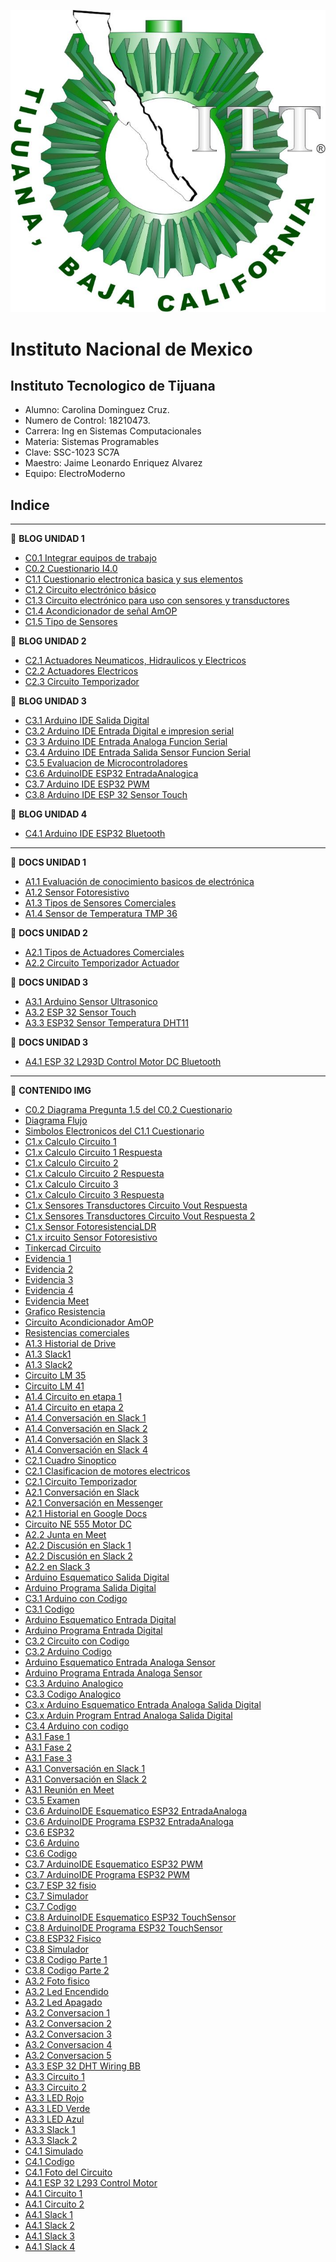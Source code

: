  ![ITT](/Img/itt.jpg)
 
# Instituto Nacional de Mexico
## Instituto Tecnologico de Tijuana
- Alumno: Carolina Dominguez Cruz.
- Numero de Control: 18210473.
- Carrera: Ing en Sistemas Computacionales
- Materia: Sistemas Programables
- Clave: SSC-1023 SC7A
- Maestro: Jaime Leonardo Enriquez Alvarez
- Equipo: ElectroModerno

## Indice
---
:blue_book: **BLOG UNIDAD 1**

- [C0.1 Integrar equipos de trabajo](Blog/C0.1_Integrar_equipos_de_trabajo.md)
- [C0.2 Cuestionario I4.0](Blog/C0.2_Cuestionario_I4.0.md)
- [C1.1 Cuestionario electronica basica y sus elementos](Blog/C1.1_Cuestionario_electrónica_básica_y_sus_elementos.md)
- [C1.2 Circuito electrónico básico](Blog/C1.2_Circuito_electrónico_básico.md)
- [C1.3 Circuito electrónico para uso con sensores y transductores](Blog/C1.3_Circuito_electrónico_para_uso_con_sensores_y_transductores.md)
- [C1.4 Acondicionador de señal AmOP](Blog/C1.4_Acondicionador_de_senal_AmOP.md)
- [C1.5 Tipo de Sensores](Blog/C1.5_Tipos_de_sensores.md)


:blue_book: **BLOG UNIDAD 2**
- [C2.1 Actuadores Neumaticos, Hidraulicos y Electricos](Blog/C2.1_ActuadoresNeumaticosHidraulicos.md)
- [C2.2 Actuadores Electricos](Blog/C2.2_Actuadores_electricos.md)
- [C2.3 Circuito Temporizador](Blog/C2.3_CircuitoTemporizador555.md)

:blue_book: **BLOG UNIDAD 3**

- [C3.1 Arduino IDE Salida Digital](Blog/C3.1_ArduinoIDE_SalidaDigital.md)
- [C3.2 Arduino IDE Entrada Digital e impresion serial](Blog/C3.2_ArduinoIDE_EntradaDigitalImpresionSerial.md)
- [C3 3 Arduino IDE Entrada Analoga Funcion Serial](Blog/C3.3_ArduinoIDE_EntradaAnalogaFuncionSerial.md)
- [C3.4 Arduino IDE Entrada Salida Sensor Funcion Serial](Blog/C3.4_ArduinoIDE_EntradaSalidaSensorFuncionSerial.md)
- [C3.5 Evaluacion de Microcontroladores](Blog/C3.5_EvaluacionMicrocontroladores.md)
- [C3.6 ArduinoIDE ESP32 EntradaAnalogica](Blog/C3.6_ArduinoIDE_ESP32_EntradaAnalogica.md)
- [C3.7 Arduino IDE ESP32 PWM](Blog/C3.7_ArduinoIDE_ESP32_PWM.md)
- [C3.8 Arduino IDE ESP 32 Sensor Touch](Blog/C3.8_ArduinoIDE_ESP32_SensorTouch.md)

:blue_book: **BLOG UNIDAD 4**

- [C4.1 Arduino IDE ESP32 Bluetooth](Blog/C4.1_ArduinoIDE_ESP32_Bluetooth.md)
  
---

:green_book: **DOCS UNIDAD 1**

- [A1.1 Evaluación de conocimiento basicos de electrónica](Docs/A1.1_Evaluación_de_conocimiento_basicos_de_electrónica.md)
- [A1.2 Sensor Fotoresistivo](Docs/A.1.2_Sensor_Fotoresistivo.md)
- [A1.3 Tipos de Sensores Comerciales](Docs/A1.3_Tipos_Sensores_Comerciales.md)
- [A1.4 Sensor de Temperatura TMP 36](Docs/A1.4_Sensor_Temperatura_TMP36.md)

:green_book: **DOCS UNIDAD 2**

- [A2.1 Tipos de Actuadores Comerciales](Docs/A2.1_Tipos_Actuadores_Comerciales.md)
- [A2.2 Circuito Temporizador Actuador](Docs/A2.2_Circuito_temporizador_actuador.md)


:green_book: **DOCS UNIDAD 3**

- [A3.1 Arduino Sensor Ultrasonico](Docs/A3.1_Arduino_SensorUltrasonico.md)
- [A3.2 ESP 32 Sensor Touch](Docs/A3.2_ESP32_SensorTouch.md)
- [A3.3 ESP32 Sensor Temperatura DHT11](Docs/A3.3_ESP32_SensorTemperatura_DHT11.md)
  

 :green_book: **DOCS UNIDAD 3**

- [A4.1 ESP 32 L293D Control Motor DC Bluetooth](Docs/A4.1_ESP32_L293D_ControlMotorDC_Bluetooth.md)


---
:orange_book: **CONTENIDO IMG**

- [C0.2 Diagrama Pregunta 1.5 del C0.2 Cuestionario](Img/Pregunta15.drawio.png)
- [Diagrama Flujo](Img/Flujo.drawio.png)
- [Simbolos Electronicos del C1.1 Cuestionario](Img/C1.x_SimbolosElectronicos.png)
- [C1.x Calculo Circuito 1](Img/C1.x_CalculoCircuito-1.png)
- [C1.x Calculo Circuito 1 Respuesta](Img/C1.x_CalculoCircuito_Respuesta.png)
- [C1.x Calculo Circuito 2](Img/C1.x_CalculoCircuito-2.png)
- [C1.x Calculo Circuito 2 Respuesta](Img/C1.x_CalculoCircuito-2_Respuesta.png)
- [C1.x Calculo Circuito 3](Img/C1.x_CalculoCircuito-3.png)
- [C1.x Calculo Circuito 3 Respuesta](Img/C1.x_CalculoCircuito-3_Respuesta.png)
- [C1.x Sensores Transductores Circuito Vout Respuesta](Img/C1.x_SensoresTransductoresCircuitoVout.png)
- [C1.x Sensores Transductores Circuito Vout Respuesta 2](Img/C1.x_SensoresTransductoresCircuitoVout2.png)
- [C1.x Sensor FotoresistenciaLDR](Img/C1.x_Sensor_FotoresistenciaLDR.png)
- [C1.x ircuito Sensor Fotoresistivo](Img/C1.x_CircuitoSensorFotoresistivo.png)
- [Tinkercad Circuito](Img/tinkercad_circuito.png)
- [Evidencia 1](Img/Evidencia1.png)
- [Evidencia 2](Img/evidencia2.png)
- [Evidencia 3](Img/Evidencia3.png)
- [Evidencia 4](Img/evidencia4.png)
- [Evidencia Meet](Img/Meet.jpg)
- [Grafico Resistencia](Img/resistencia_votaje.png)
- [Circuito Acondicionador AmOP](Img/C1.x_CircuitoAcondicionadorAmOP.png)
- [Resistencias comerciales](Img/ResistenciasComerciales.png)
- [A1.3 Historial de Drive](Img/A1.3_drive_historial.png)
- [A1.3 Slack1](Img/A1.3_slack_1.png)
- [A1.3 Slack2](Img/A1.3_slack_2.png)
- [Circuito LM 35](Img/C1.x_CircuitoLM35_Etapa1.png)
- [Circuito LM 41](Img/C1.x_CircuitoLM741_Etapa2.png)
- [A1.4 Circuito en etapa 1](Img/A1.4_etapa1_circuito.png)
- [A1.4 Circuito en etapa 2](Img/A1.4_etapa2_circuito.png)
- [A1.4 Conversación en Slack 1](Img/A1.4_slack_1.png)
- [A1.4 Conversación en Slack 2](Img/A1.4_slack_2.png)
- [A1.4 Conversación en Slack 3](Img/A1.4_slack_3.png)
- [A1.4 Conversación en Slack 4](Img/A1.4_slack_4.png)
- [C2.1 Cuadro Sinoptico](/Img/C2.1_Cuadro_sinóptico.png)
- [C2.1 Clasificacion de motores electricos](/Img/C2.2_motores_eléctricos.png)
- [C2.1 Circuito Temporizador](/Img/C2.x_CircuitoTemporizadorNE555.png)
- [A2.1 Conversación en Slack](/Img/A2.1_slack_1.png)
- [A2.1 Conversación en Messenger](/Img/A2.1_messenger_1.png)
- [A2.1 Historial en Google Docs](/Img/A2.1_drive_historial.png)
- [Circuito NE 555 Motor DC](/Img/C2.x_CircuitoNe555MotorDC.png)
- [A2.2 Junta en Meet](/Img/A2.2_meet.png)
- [A2.2 Discusión en Slack 1](/Img/A2.2_slack1.png)
- [A2.2 Discusión en Slack 2](/Img/A2.2_slack2.png)
- [A2.2 en Slack 3](/Img/A2.2_slack3.png)
- [Arduino Esquematico Salida Digital](/Img/C3.x_ArduinoEsquematicoSalidaDigital.png)
- [Arduino Programa Salida Digital](/Img/C3.x_ArduinoProgramaSalidaDigital.png)
- [C3.1 Arduino con Codigo](/Img/C3.1_AduinoCodigo.png)
- [C3.1 Codigo](/Img/C3.1_Codigo.png)
- [Arduino Esquematico Entrada Digital](/Img/C3.x_ArduinoEsquematicoEntradaDigital.png)
- [Arduino Programa Entrada Digital](/Img/C3.x_ArduinoProgramaEntradaDigital.png)
- [C3.2 Circuito con Codigo](/Img/C3.2_CircuitoCodigo.png)
- [C3.2 Arduino Codigo](/Img/C3.2_ArduinoCodigo.png)
- [Arduino Esquematico Entrada Analoga Sensor](/Img/C3.x_ArduinoEsquematicoEntradaAnalogaSensor.png)
- [Arduino Programa Entrada Analoga Sensor](/Img/C3.x_ArduinoProgramaEntradaAnalogaSensor.png)
- [C3.3 Arduino Analogico](/Img/C3.3_ArduinoCodigo.png)
- [C3.3 Codigo Analogico](/Img/C3.3_Codigo.png)
- [C3.x Arduino Esquematico Entrada Analoga Salida Digital](/Img/C3.x_ArduinoEsquematicoEntradaAnalogaSalidaDigital.png)
- [C3.x Arduin Program Entrad Analoga Salida Digital](/Img/C3.x_ArduinoProgramaEntradaAnalogaSalidaDigital.png)
- [C3.4 Arduino con codigo](/Img/C3.4_ArduinoCodigo.PNG)
- [A3.1 Fase 1](/Img/A3.1_circuito_1.png)
- [A3.1 Fase 2](/Img/A3.1_circuito_2.png)
- [A3.1 Fase 3](/Img/A3.1_circuito_3.png)
- [A3.1 Conversación en Slack 1](/Img/A3.1_slack_1.png)
- [A3.1 Conversación en Slack 2](/Img/A3.1_slack_2.png)
- [A3.1 Reunión en Meet](/Img/A3.1_meet.png)
- [C3.5 Examen](/Img/A3.5_CarolinaDominguezCruz_ElectroModerno.png)
- [C3.6 ArduinoIDE Esquematico ESP32 EntradaAnaloga](/Img/C3.x_ArduinoIDE_Esquematico_ESP32_EntradaAnaloga.png)
- [C3.6 ArduinoIDE Programa ESP32 EntradaAnaloga](/Img/C3.x_ArduinoIDE_Programa_ESP32_EntradaAnaloga.png)
- [C3.6 ESP32](/Img/C3.6_ESP32.jpg)
- [C3.6 Arduino](/Img/C3.6_Arduino.png)
- [C3.6 Codigo](/Img/C3.6_Codigo.png)
- [C3.7 ArduinoIDE Esquematico ESP32 PWM](/Img/C3.x_ArduinoIDE_Esquematico_ESP32_PWM.png)
- [C3.7 ArduinoIDE Programa ESP32 PWM](/Img/C3.x_ArduinoIDE_Programa_ESP32_PWM.png)
- [C3.7 ESP 32 fisio](/Img/C3.7_ESP32.jpg)
- [C3.7 Simulador](/Img/C3.7_Simulado.png)
- [C3.7 Codigo](/Img/C3.7_Codigo.png)
- [C3.8 ArduinoIDE Esquematico ESP32 TouchSensor](/Img/C3.8_ArduinoIDE_Esquematico_ESP32_TouchSensor.png)
- [C3.8 ArduinoIDE Programa ESP32 TouchSensor](/Img/C3.8_ArduinoIDE_Programa_ESP32_TouchSensor.png)
- [C3.8 ESP32 Fisico](/Img/C3.8_foto.jpg)
- [C3.8 Simulador](/Img/C3.8_Simulado.png)
- [C3.8 Codigo Parte 1](/Img/C3.8_Codigo1.png)
- [C3.8 Codigo Parte 2](/Img/C3.8_Codigo2.png)
- [A3.2 Foto fisico](/Img/A3.2_foto.jpg)
- [A3.2 Led Encendido](/Img/A3.2_LedEncendido.PNG)
- [A3.2 Led Apagado](/Img/A3.2_LedApagado.PNG)
- [A3.2 Conversacion 1](/Img/A3.2_Conversacion1.PNG)
- [A3.2 Conversacion 2](/Img/A3.2_Conversacion2.PNG)
- [A3.2 Conversacion 3](/Img/A3.2_Conversacion3.PNG)
- [A3.2 Conversacion 4](/Img/A3.2_Conversacion4.PNG)
- [A3.2 Conversacion 5](/Img/A3.2_Meet.PNG)
- [A3.3 ESP 32 DHT Wiring BB](/Img/C3.x_ESP32_DHT_wiring_bb.png)
- [A3.3 Circuito 1](/Img/A3.3_Circuito1.jpg)
- [A3.3 Circuito 2](/Img/A3.3_Circuito2.jpg)
- [A3.3 LED Rojo](/Img/A3.3_Rojo.png)
- [A3.3 LED Verde](/Img/A3.3_Verde.png)
- [A3.3 LED Azul](/Img/A3.3_Azul.png)
- [A3.3 Slack 1](/Img/A3.3_Slack1.PNG)
- [A3.3 Slack 2](/Img/A3.3_Slack2.PNG)
- [C4.1 Simulado](/Img/C4.1_Simulacion.PNG)
- [C4.1 Codigo](/Img/C4.1_Codigo.PNG)
- [C4.1 Foto del Circuito](/Img/C4.1_foto.jpg)
- [A4.1 ESP 32 L293 Control Motor](/Img/C4.x_ESP32_L293_ControlMotor.png)
- [A4.1 Circuito 1](/Img/A4.1_foto_1.jpg)
- [A4.1 Circuito 2](/Img/A4.1_foto_2.jpg) 
- [A4.1 Slack 1](/Img/A4.1_Slack1.PNG)
- [A4.1 Slack 2](/Img/A4.1_Slack2.PNG)
- [A4.1 Slack 3](/Img/A4.1_Slack3.PNG)
- [A4.1 Slack 4](/Img/A4.1_Slack4.PNG)
   

